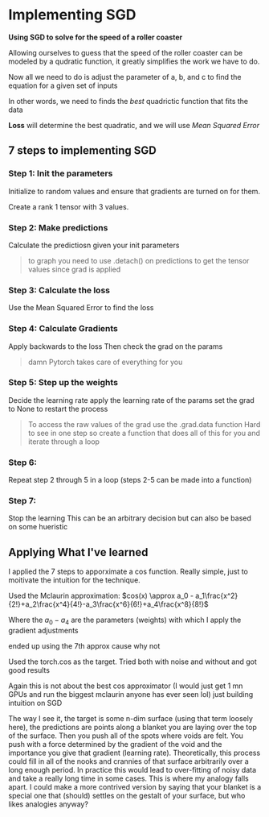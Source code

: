 # Implementing SGD

**Using SGD to solve for the speed of a roller coaster**

Allowing ourselves to guess that the speed of the roller coaster can be modeled by a qudratic function, it greatly simplifies the work we have to do.  

Now all we need to do is adjust the parameter of a, b, and c to find the equation for a given set of inputs

In other words, we need to finds the *best* quadrictic function that fits the data

**Loss** will determine the best quadratic, and we will use *Mean Squared Error*


## 7 steps to implementing SGD

### Step 1: Init the parameters

Initialize to random values and ensure that gradients are turned on for them. 

Create a rank 1 tensor with 3 values. 

### Step 2: Make predictions

Calculate the predictiosn given your init parameters

> to graph you need to use .detach() on predictions to get the tensor values since grad is applied

### Step 3: Calculate the loss

Use the Mean Squared Error to find the loss

### Step 4: Calculate Gradients

Apply backwards to the loss
Then check the grad on the params

> damn Pytorch takes care of everything for you

### Step 5: Step up the weights

Decide the learning rate
apply the learning rate of the params
set the grad to None to restart the process

> To access the raw values of the grad use the .grad.data function
> Hard to see in one step so create a function that does all of this for you and iterate through a loop

### Step 6: 

Repeat step 2 through 5 in a loop (steps 2-5 can be made into a function)


### Step 7: 

Stop the learning
This can be an arbitrary decision but can also be based on some hueristic

## Applying What I've learned

I applied the 7 steps to apporximate a cos function.  Really simple, just to moitivate the intuition for the technique.

Used the Mclaurin approximation:  $cos(x) \approx a_0 - a_1\frac{x^2}{2!}+a_2\frac{x^4}{4!}-a_3\frac{x^6}{6!}+a_4\frac{x^8}{8!}$

Where the $a_0 - a_4$ are the parameters (weights) with which I apply the gradient adjustments

ended up using the 7th approx cause why not

Used the torch.cos as the target. Tried both with noise and without and got good results

Again this is not about the best cos approximator (I would just get 1 mn GPUs and run the biggest mclaurin anyone has ever seen lol) just building intuition on SGD

The way I see it, the target is some n-dim surface (using that term loosely here), the predictions are points along a blanket you are laying over the top of the surface.  Then you push all of the spots where voids are felt. You push with a force determined by the gradient of the void and the importance you give that gradient (learning rate). Theoretically, this process could fill in all of the nooks and crannies of that surface arbitrarily over a long enough period.  In practice this would lead to over-fitting of noisy data and take a really long time in some cases.  This is where my analogy falls apart.  I could make a more contrived version by saying that your blanket is a special one that (should) settles on the gestalt of your surface, but who likes analogies anyway?  





